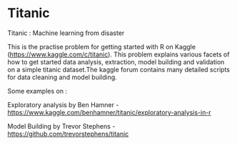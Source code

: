 # Titanic
Titanic : Machine learning from disaster

This is the practise problem for getting started with R on Kaggle (https://www.kaggle.com/c/titanic).
This problem explains various facets of how to get started data analysis, extraction, model building and validation on a simple titanic dataset.The kaggle forum contains many detailed scripts for data cleaning and model building.

Some examples on :

Exploratory analysis by Ben Hamner - https://www.kaggle.com/benhamner/titanic/exploratory-analysis-in-r

Model Building by Trevor Stephens - https://github.com/trevorstephens/titanic

